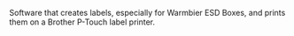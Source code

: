 Software that creates labels, especially for Warmbier ESD Boxes, and prints them on a Brother P-Touch label printer.
